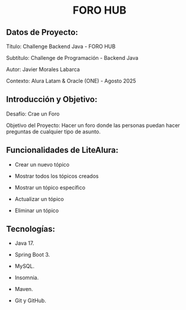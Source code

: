<h1 align="center"> FORO HUB </h1>

## Datos de Proyecto:
Título: Challenge Backend Java - FORO HUB

Subtítulo: Challenge de Programación - Backend Java 

Autor: Javier Morales Labarca

Contexto: Alura Latam & Oracle (ONE) - Agosto 2025

## Introducción y Objetivo:
Desafío: Crae un Foro 

Objetivo del Proyecto: Hacer un foro donde las personas puedan hacer preguntas de cualquier tipo de asunto.

## Funcionalidades de LiteAlura:

- Crear un nuevo tópico

- Mostrar todos los tópicos creados

- Mostrar un tópico específico

- Actualizar un tópico

- Eliminar un tópico

## Tecnologías:

- Java 17.

- Spring Boot 3.
  
- MySQL.

- Insomnia.

- Maven.

- Git y GitHub.
